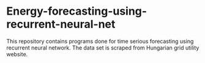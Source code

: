 # Energy-forecasting-using-recurrent-neural-net
This repository contains programs done for time serious forecasting using recurrent neural network. The data set is scraped from Hungarian grid utility website.
